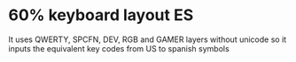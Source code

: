# 60% keyboard layout ES
It uses QWERTY, SPCFN, DEV, RGB and GAMER layers without unicode so it inputs the equivalent key codes from US to spanish symbols